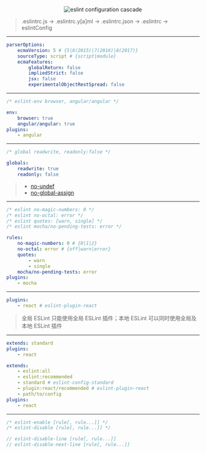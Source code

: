 <p align="center"><img src="http://ocv7sq6bh.bkt.clouddn.com/eslint_configuration_cascade-0.svg" alt="eslint configuration cascade"></p>

> .eslintrc.js → .eslintrc.y[a]ml → .eslintrc.json → .eslintrc → eslintConfig

---

```yml
parserOptions:
    ecmaVersion: 5 # {5|6(2015)|7(2016)|8(2017)}
    sourceType: script # {script|module}
    ecmaFeatures:
        globalReturn: false
        impliedStrict: false
        jsx: false
        experimentalObjectRestSpread: false
```

---

```js
/* eslint-env browser, angular/angular */
```

```yml
env:
    browser: true
    angular/angular: true
plugins:
    - angular
```

---

```js
/* global readwrite, readonly:false */
```

```yml
globals:
    readwrite: true
    readonly: false
```

> - [no-undef](http://eslint.org/docs/rules/no-undef)
> - [no-global-assign](http://eslint.org/docs/rules/no-global-assign)

---

```js
/* eslint no-magic-numbers: 0 */
/* eslint no-octal: error */
/* eslint quotes: [warn, single] */
/* eslint mocha/no-pending-tests: error */
```

```yml
rules:
    no-magic-numbers: 0 # {0|1|2}
    no-octal: error # {off|warn|error}
    quotes:
        - warn
        - single
    mocha/no-pending-tests: error
plugins:
    - mocha
```

---

```yml
plugins:
    - react # eslint-plugin-react
```

> 全局 ESLint 只能使用全局 ESLint 插件；本地 ESLint 可以同时使用全局及本地 ESLint 插件

---

```yml
extends: standard
plugins:
    - react
```

```yml
extends:
    - eslint:all
    - eslint:recommended
    - standard # eslint-config-standard
    - plugin:react/recommended # eslint-plugin-react
    - path/to/config
plugins:
    - react
```

---

```js
/* eslint-enable [rule[, rule...]] */
/* eslint-disable [rule[, rule...]] */

// eslint-disable-line [rule[, rule...]]
// eslint-disable-next-line [rule[, rule...]]
```
